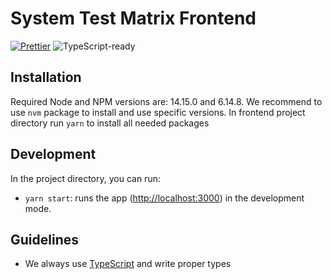 # System Test Matrix Frontend

[![Prettier](https://img.shields.io/badge/Code%20Style-Prettier-green.svg)](https://github.com/prettier/prettier) ![TypeScript-ready](https://img.shields.io/badge/types-TypeScript-blue.svg)

## Installation

Required Node and NPM versions are: 14.15.0 and 6.14.8. We recommend to use `nvm` package to install and use specific versions.
In frontend project directory run `yarn` to install all needed packages

## Development

In the project directory, you can run:

- `yarn start`: runs the app ([http://localhost:3000](http://localhost:3000)) in the development mode.

## Guidelines

- We always use [TypeScript](http://typescriptlang.org/) and write proper types
